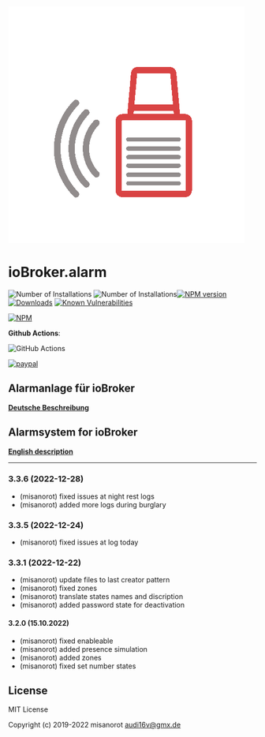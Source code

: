 ![Logo](admin/alarm.png)
# ioBroker.alarm

![Number of Installations](http://iobroker.live/badges/alarm-installed.svg) ![Number of Installations](http://iobroker.live/badges/alarm-stable.svg)[![NPM version](http://img.shields.io/npm/v/iobroker.alarm.svg)](https://www.npmjs.com/package/iobroker.alarm)
[![Downloads](https://img.shields.io/npm/dm/iobroker.alarm.svg)](https://www.npmjs.com/package/iobroker.alarm)
[![Known Vulnerabilities](https://snyk.io/test/github/misanorot/ioBroker.alarm/badge.svg)](https://snyk.io/test/github/misanorot/ioBroker.alarm)

[![NPM](https://nodei.co/npm/iobroker.alarm.png?downloads=true)](https://nodei.co/npm/iobroker.alarm/)

**Github Actions**:

![GitHub Actions](https://github.com/misanorot/ioBroker.alarm/workflows/Test%20and%20Release/badge.svg)


[![paypal](https://www.paypalobjects.com/en_US/DK/i/btn/btn_donateCC_LG.gif)](https://www.paypal.com/cgi-bin/webscr?cmd=_s-xclick&hosted_button_id=ZYHW84XXF5REJ&source=url)

## Alarmanlage für ioBroker

**[Deutsche Beschreibung](docs/de/alarm.md)**

## Alarmsystem for ioBroker

**[English description](docs/en/alarm_en.md)**

******************************************************************************************
<!--
    Placeholder for the next version (at the beginning of the line):
    ### **WORK IN PROGRESS**
-->
### 3.3.6 (2022-12-28)
* (misanorot) fixed issues at night rest logs
* (misanorot) added more logs during burglary

### 3.3.5 (2022-12-24)
* (misanorot) fixed issues at log today

### 3.3.1 (2022-12-22)
* (misanorot) update files to last creator pattern
* (misanorot) fixed zones
* (misanorot) translate states names and discription
* (misanorot) added password state for deactivation

#### 3.2.0 (15.10.2022)
* (misanorot) fixed enableable
* (misanorot) added presence simulation
* (misanorot) added zones
* (misanorot) fixed set number states

## License
MIT License

Copyright (c) 2019-2022 misanorot <audi16v@gmx.de>

